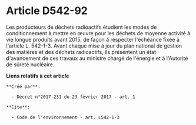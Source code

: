 # Article D542-92

Les producteurs de déchets radioactifs étudient les modes de conditionnement à mettre en œuvre pour les déchets de moyenne
activité à vie longue produits avant 2015, de façon à respecter l'échéance fixée à l'article L. 542-1-3. Avant chaque mise à
jour du plan national de gestion des matières et des déchets radioactifs, ils présentent un état d'avancement de ces travaux
au ministre chargé de l'énergie et à l'Autorité de sûreté nucléaire.

**Liens relatifs à cet article**

	**Créé par**:

	  - Décret n°2017-231 du 23 février 2017 - art. 1

	**Cite**:

	  - Code de l'environnement - art. L542-1-3
